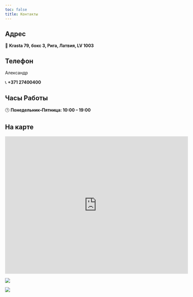 ```yaml
---
toc: false
title: Контакты
---
```


## Адрес

📍 **Krasta 79, бокс 3, Рига, Латвия, LV 1003**

## Телефон

Александр

📞 **+371 27400400**

## Часы Работы

🕒 **Понедельник–Пятница: 10:00 – 19:00**

## На карте

<iframe src="https://www.google.com/maps/embed?pb=!1m18!1m12!1m3!1d86774.38995243598!2d24.039201922623084!3d56.94964863144278!2m3!1f0!2f0!3f0!3m2!1i1024!2i768!4f13.1!3m3!1m2!1s0x46eecfc00c00c021%3A0x41149b65927a8440!2sMaza%20Krasta%2079%2C%20Riga%2C%20Latvia!5e0!3m2!1sen!2slv!4v1717154265567&zoom=17" width="600" height="450" style="border:0;"allowfullscreen="" loading="lazy"></iframe>

![](/uploads/toma9.png)

![](/uploads/488460171_2588338948037406_7270974208506057071_n.jpg)
